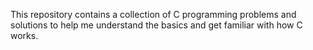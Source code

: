 This repository contains a collection of C programming problems and solutions to help me understand the basics and get familiar with how C works. 
